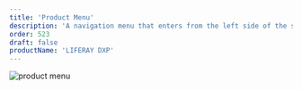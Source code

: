```yaml
---
title: 'Product Menu'
description: 'A navigation menu that enters from the left side of the screen and provides navigation to different parts of the product.'
order: 523
draft: false
productName: 'LIFERAY DXP'
---
```


![product menu](/images/lexicon/ProductMenu.jpg)
